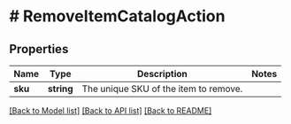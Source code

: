 # # RemoveItemCatalogAction

## Properties

Name | Type | Description | Notes
------------ | ------------- | ------------- | -------------
**sku** | **string** | The unique SKU of the item to remove. | 

[[Back to Model list]](../../README.md#documentation-for-models) [[Back to API list]](../../README.md#documentation-for-api-endpoints) [[Back to README]](../../README.md)


